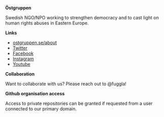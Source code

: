 **Östgruppen**

Swedish NGO/NPO working to strengthen democracy and to cast light on human rights abuses in Eastern Europe.

**Links**

- [ostgruppen.se/about](https://ostgruppen.se/about/)
- [Twitter](https://twitter.com/ostgruppen)
- [Facebook](https://instagram.com/ostgruppen)
- [Instagram](https://instagram.com/ostgruppen)
- [Youtube](https://instagram.com/ostgruppen)

**Collaboration**

Want to collaborate with us? Please reach out to @fuggla!

**Github organisation access**

Access to private repositories can be granted if requested from a user connected to our primary domain.
